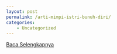 ```yaml
---
layout: post
permalink: /arti-mimpi-istri-bunuh-diri/
categories:
    - Uncategorized
---
```


[Baca Selengkapnya](/09)